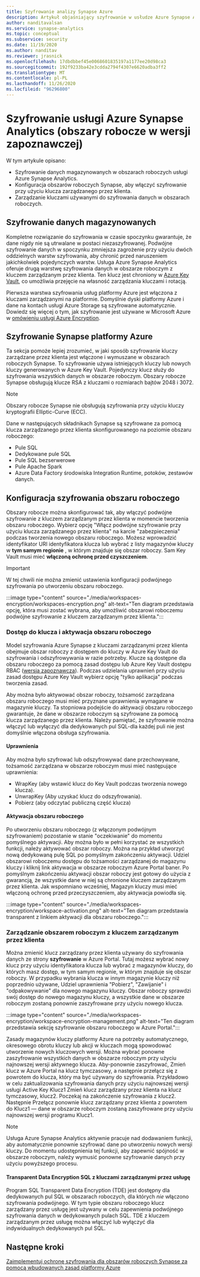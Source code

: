 ```yaml
---
title: Szyfrowanie analizy Synapse Azure
description: Artykuł objaśniający szyfrowanie w usłudze Azure Synapse Analytics
author: nanditavalsan
ms.service: synapse-analytics
ms.topic: conceptual
ms.subservice: security
ms.date: 11/19/2020
ms.author: nanditav
ms.reviewer: jrasnick
ms.openlocfilehash: 17dbdbbef45e0068601835197a1177ee20d98ca3
ms.sourcegitcommit: 192f9233ba42e3cdda2794f4307e6620adba3ff2
ms.translationtype: MT
ms.contentlocale: pl-PL
ms.lasthandoff: 11/26/2020
ms.locfileid: "96296800"
---
```

# <a name="encryption-for-azure-synapse-analytics-workspaces-preview"></a>Szyfrowanie usługi Azure Synapse Analytics (obszary robocze w wersji zapoznawczej)

W tym artykule opisano:
* Szyfrowanie danych magazynowanych w obszarach roboczych usługi Azure Synapse Analytics.
* Konfiguracja obszarów roboczych Synapse, aby włączyć szyfrowanie przy użyciu klucza zarządzanego przez klienta.
* Zarządzanie kluczami używanymi do szyfrowania danych w obszarach roboczych.

## <a name="encryption-of-data-at-rest"></a>Szyfrowanie danych magazynowanych

Kompletne rozwiązanie do szyfrowania w czasie spoczynku gwarantuje, że dane nigdy nie są utrwalane w postaci niezaszyfrowanej. Podwójne szyfrowanie danych w spoczynku zmniejsza zagrożenie przy użyciu dwóch oddzielnych warstw szyfrowania, aby chronić przed naruszeniem jakichkolwiek pojedynczych warstw. Usługa Azure Synapse Analytics oferuje drugą warstwę szyfrowania danych w obszarze roboczym z kluczem zarządzanym przez klienta. Ten klucz jest chroniony w [Azure Key Vault](../../key-vault/general/overview.md), co umożliwia przejęcie na własność zarządzania kluczami i rotacją.

Pierwsza warstwa szyfrowania usług platformy Azure jest włączona z kluczami zarządzanymi na platformie. Domyślnie dyski platformy Azure i dane na kontach usługi Azure Storage są szyfrowane automatycznie. Dowiedz się więcej o tym, jak szyfrowanie jest używane w Microsoft Azure w [omówieniu usługi Azure Encryption](../../security/fundamentals/encryption-overview.md).

## <a name="azure-synapse-encryption"></a>Szyfrowanie Synapse platformy Azure

Ta sekcja pomoże lepiej zrozumieć, w jaki sposób szyfrowanie kluczy zarządzane przez klienta jest włączone i wymuszane w obszarach roboczych Synapse. To szyfrowanie używa istniejących kluczy lub nowych kluczy generowanych w Azure Key Vault. Pojedynczy klucz służy do szyfrowania wszystkich danych w obszarze roboczym. Obszary robocze Synapse obsługują klucze RSA z kluczami o rozmiarach bajtów 2048 i 3072.

> [!NOTE]
> Obszary robocze Synapse nie obsługują szyfrowania przy użyciu kluczy kryptografii Elliptic-Curve (ECC).

Dane w następujących składnikach Synapse są szyfrowane za pomocą klucza zarządzanego przez klienta skonfigurowanego na poziomie obszaru roboczego:
* Pule SQL
 * Dedykowane pule SQL
 * Pule SQL bezserwerowe
* Pule Apache Spark
* Azure Data Factory środowiska Integration Runtime, potoków, zestawów danych.

## <a name="workspace-encryption-configuration"></a>Konfiguracja szyfrowania obszaru roboczego

Obszary robocze można skonfigurować tak, aby włączyć podwójne szyfrowanie z kluczem zarządzanym przez klienta w momencie tworzenia obszaru roboczego. Wybierz opcję "Włącz podwójne szyfrowanie przy użyciu klucza zarządzanego przez klienta" na karcie "zabezpieczenia" podczas tworzenia nowego obszaru roboczego. Możesz wprowadzić identyfikator URI identyfikatora klucza lub wybrać z listy magazynów kluczy w **tym samym regionie** , w którym znajduje się obszar roboczy. Sam Key Vault musi mieć **włączoną ochronę przed czyszczeniem**.

> [!IMPORTANT]
> W tej chwili nie można zmienić ustawienia konfiguracji podwójnego szyfrowania po utworzeniu obszaru roboczego.

:::image type="content" source="./media/workspaces-encryption/workspaces-encryption.png" alt-text="Ten diagram przedstawia opcję, która musi zostać wybrana, aby umożliwić obszarowi roboczemu podwójne szyfrowanie z kluczem zarządzanym przez klienta.":::

### <a name="key-access-and-workspace-activation"></a>Dostęp do klucza i aktywacja obszaru roboczego

Model szyfrowania Azure Synapse z kluczami zarządzanymi przez klienta obejmuje obszar roboczy z dostępem do kluczy w Azure Key Vault do szyfrowania i odszyfrowywania w razie potrzeby. Klucze są dostępne dla obszaru roboczego za pomocą zasad dostępu lub Azure Key Vault dostępu RBAC ([wersja zapoznawcza](../../key-vault/general/rbac-guide.md)). Podczas udzielania uprawnień przy użyciu zasad dostępu Azure Key Vault wybierz opcję "tylko aplikacja" podczas tworzenia zasad.

 Aby można było aktywować obszar roboczy, tożsamość zarządzana obszaru roboczego musi mieć przyznane uprawnienia wymagane w magazynie kluczy. Ta stopniowa podejście do aktywacji obszaru roboczego gwarantuje, że dane w obszarze roboczym są szyfrowane za pomocą klucza zarządzanego przez klienta. Należy pamiętać, że szyfrowanie można włączyć lub wyłączyć dla dedykowanych pul SQL-dla każdej puli nie jest domyślnie włączona obsługa szyfrowania.

#### <a name="permissions"></a>Uprawnienia

Aby można było szyfrować lub odszyfrowywać dane przechowywane, tożsamość zarządzana w obszarze roboczym musi mieć następujące uprawnienia:
* WrapKey (aby wstawić klucz do Key Vault podczas tworzenia nowego klucza).
* UnwrapKey (Aby uzyskać klucz do odszyfrowania).
* Pobierz (aby odczytać publiczną część klucza)

#### <a name="workspace-activation"></a>Aktywacja obszaru roboczego

Po utworzeniu obszaru roboczego (z włączonym podwójnym szyfrowaniem) pozostanie w stanie "oczekiwanie" do momentu pomyślnego aktywacji. Aby można było w pełni korzystać ze wszystkich funkcji, należy aktywować obszar roboczy. Można na przykład utworzyć nową dedykowaną pulę SQL po pomyślnym zakończeniu aktywacji. Udziel obszarowi roboczemu dostępu do tożsamości zarządzanej do magazynu kluczy i kliknij link aktywacja w obszarze roboczym Azure Portal baner. Po pomyślnym zakończeniu aktywacji obszar roboczy jest gotowy do użycia z gwarancją, że wszystkie dane w niej są chronione kluczem zarządzanym przez klienta. Jak wspomniano wcześniej, Magazyn kluczy musi mieć włączoną ochronę przed przeczyszczeniem, aby aktywacja powiodła się.

:::image type="content" source="./media/workspaces-encryption/workspace-activation.png" alt-text="Ten diagram przedstawia transparent z linkiem aktywacji dla obszaru roboczego.":::


### <a name="manage-the-workspace-customer-managed-key"></a>Zarządzanie obszarem roboczym z kluczem zarządzanym przez klienta 

Można zmienić klucz zarządzany przez klienta używany do szyfrowania danych ze strony **szyfrowanie** w Azure Portal. Tutaj możesz wybrać nowy klucz przy użyciu identyfikatora klucza lub wybrać z magazynów kluczy, do których masz dostęp, w tym samym regionie, w którym znajduje się obszar roboczy. W przypadku wybrania klucza w innym magazynie kluczy niż poprzednio używane, Udziel uprawnienia "Pobierz", "Zawijanie" i "odpakowywanie" dla nowego magazynu kluczy. Obszar roboczy sprawdzi swój dostęp do nowego magazynu kluczy, a wszystkie dane w obszarze roboczym zostaną ponownie zaszyfrowane przy użyciu nowego klucza.

:::image type="content" source="./media/workspaces-encryption/workspace-encryption-management.png" alt-text="Ten diagram przedstawia sekcję szyfrowanie obszaru roboczego w Azure Portal.":::

Zasady magazynów kluczy platformy Azure na potrzeby automatycznego, okresowego obrotu kluczy lub akcji w kluczach mogą spowodować utworzenie nowych kluczowych wersji. Można wybrać ponowne zaszyfrowanie wszystkich danych w obszarze roboczym przy użyciu najnowszej wersji aktywnego klucza. Aby-ponownie zaszyfrować, Zmień klucz w Azure Portal na klucz tymczasowy, a następnie przełącz się z powrotem do klucza, który ma być używany do szyfrowania. Przykładowo w celu zaktualizowania szyfrowania danych przy użyciu najnowszej wersji usługi Active Key Klucz1 Zmień klucz zarządzany przez klienta na klucz tymczasowy, klucz2. Poczekaj na zakończenie szyfrowania z klucz2. Następnie Przełącz ponownie klucz zarządzany przez klienta z powrotem do Klucz1 — dane w obszarze roboczym zostaną zaszyfrowane przy użyciu najnowszej wersji programu Klucz1.

> [!NOTE]
> Usługa Azure Synapse Analytics aktywnie pracuje nad dodawaniem funkcji, aby automatycznie ponownie szyfrować dane po utworzeniu nowych wersji kluczy. Do momentu udostępnienia tej funkcji, aby zapewnić spójność w obszarze roboczym, należy wymusić ponowne szyfrowanie danych przy użyciu powyższego procesu.

#### <a name="sql-transparent-data-encryption-with-service-managed-keys"></a>Transparent Data Encryption SQL z kluczami zarządzanymi przez usługę

Program SQL Transparent Data Encryption (TDE) jest dostępny dla dedykowanych pul SQL w obszarach roboczych, dla których *nie* włączono szyfrowania podwójnego. W tym typie obszaru roboczego klucz zarządzany przez usługę jest używany w celu zapewnienia podwójnego szyfrowania danych w dedykowanych pulach SQL. TDE z kluczem zarządzanym przez usługę można włączyć lub wyłączyć dla indywidualnych dedykowanych pul SQL.

## <a name="next-steps"></a>Następne kroki

[Zaimplementuj ochronę szyfrowania dla obszarów roboczych Synapse za pomocą wbudowanych zasad platformy Azure](../policy-reference.md)

